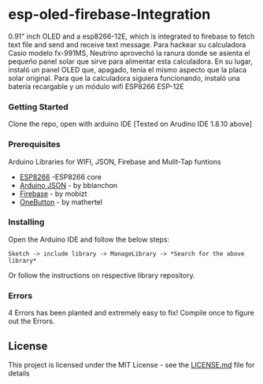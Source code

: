 # esp-oled-firebase-Integration
0.91" inch OLED and a esp8266-12E, which is integrated to firebase to fetch text file and send and receive text message.
Para hackear su calculadora Casio modelo fx-991MS, Neutrino aprovechó la ranura donde se asienta el pequeño panel solar que sirve para alimentar esta calculadora. 
En su lugar, instaló un panel OLED que, apagado, tenía el mismo aspecto que la placa solar original. 
Para que la calculadora siguiera funcionando, instaló una batería recargable y un módulo wifi ESP8266 ESP-12E

### Getting Started

Clone the repo, open with arduino IDE [Tested on Arudino IDE 1.8.10 above]

### Prerequisites

Arduino Libraries for WIFI, JSON, Firebase and Mulit-Tap funtions

* [ESP8266](https://github.com/esp8266/Arduino) -ESP8266 core
* [Arduino JSON](https://github.com/bblanchon/ArduinoJson) - by bblanchon
* [Firebase](https://github.com/mobizt/Firebase-ESP8266) - by mobizt
* [OneButton](https://github.com/mathertel/OneButton) - by mathertel

### Installing

Open the Arduino IDE and follow the below steps:
```
Sketch -> include library -> ManageLibrary -> *Search for the above library*
```
Or
follow the instructions on respective library repository.

### Errors

4 Errors has been planted and extremely easy to fix! Compile once to figure out the Errors.

## License

This project is licensed under the MIT License - see the [LICENSE.md](LICENSE.md) file for details
